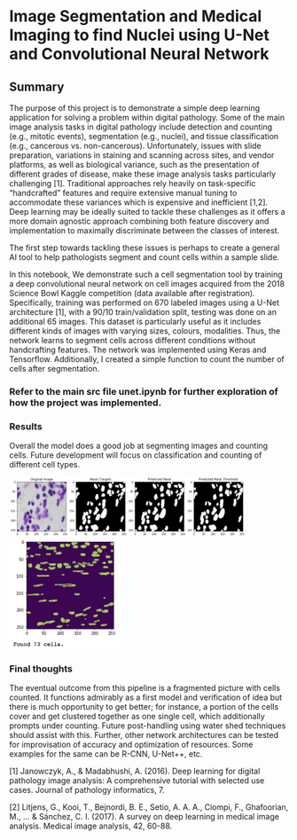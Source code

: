 # Image Segmentation and Medical Imaging to find Nuclei using U-Net and Convolutional Neural Network

## Summary

The purpose of this project is to demonstrate a simple deep learning application for solving a problem within digital pathology. Some of the main image analysis tasks in digital pathology include detection and counting (e.g., mitotic events), segmentation (e.g., nuclei), and tissue classification (e.g., cancerous vs. non-cancerous). Unfortunately, issues with slide preparation, variations in staining and scanning across sites, and vendor platforms, as well as biological variance, such as the presentation of different grades of disease, make these image analysis tasks particularly challenging [1]. Traditional approaches rely heavily on task-specific “handcrafted” features and require extensive manual tuning to accommodate these variances which is expensive and inefficient [1,2]. Deep learning may be ideally suited to tackle these challenges as it offers a more domain agnostic approach combining both feature discovery and implementation to maximally discriminate between the classes of interest.

The first step towards tackling these issues is perhaps to create a general AI tool to help pathologists segment and count cells within a sample slide.

In this notebook, We demonstrate such a cell segmentation tool by training a deep convolutional neural network on cell images acquired from the 2018 Science Bowl Kaggle competition (data available after registration). Specifically, training was performed on 670 labeled images using a U-Net architecture [1], with a 90/10 train/validation split, testing was done on an additional 65 images. This dataset is particularly useful as it includes different kinds of images with varying sizes, colours, modalities. Thus, the network learns to segment cells across different conditions without handcrafting features. The network was implemented using Keras and Tensorflow. Additionally, I created a simple function to count the number of cells after segmentation.

### Refer to the main src file unet.ipynb for further exploration of how the project was implemented.


### Results

Overall the model does a good job at segmenting images and counting cells. Future development will focus on classification and counting of different cell types.

<img src="/images/segment_results.png" width="85%">
<img src="/images/counting.png" width="40%">

### Final thoughts
The eventual outcome from this pipeline is a fragmented picture with cells counted. It functions admirably as a first model and verification of idea but there is much opportunity to get better; for instance, a portion of the cells cover and get clustered together as one single cell, which additionally prompts under counting. Future post-handling using water shed techniques should assist with this. Further, other network architectures can be tested for improvisation of accuracy and optimization of resources. Some examples for the same can be R-CNN, U-Net++, etc.

[1] Janowczyk, A., & Madabhushi, A. (2016). Deep learning for digital pathology image analysis: A comprehensive tutorial with selected use cases. Journal of pathology informatics, 7.

[2] Litjens, G., Kooi, T., Bejnordi, B. E., Setio, A. A. A., Ciompi, F., Ghafoorian, M., ... & Sánchez, C. I. (2017). A survey on deep learning in medical image analysis. Medical image analysis, 42, 60-88.
